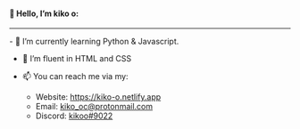 <h4>👋 Hello, I’m kiko o:</h4>
<hr>
- 🌱 I’m currently learning Python & Javascript.

- 🧠 I’m fluent in HTML and CSS

- 📫 You can reach me via my:
  - Website: https://kiko-o.netlify.app
  - Email: kiko_oc@protonmail.com
  - Discord: <a href="https://discordapp.com/users/854790762893803551/">kikoo#9022</a>

<!--

- 💪 Websites/Projects I've developed include:
  -
  -
  -

-->
